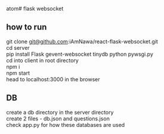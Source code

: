 atom# flask websocket
## how to run
git clone git@github.com:iAmNawa/react-flask-websocket.git  
cd server   
pip install Flask gevent-websocket tinydb
python pywsgi.py   
cd into client in root directory    
npm i   
npm start     
head to localhost:3000 in the browser

## DB
create a db directory in the server directory   
create 2 files - db.json and questions.json   
check app.py for how these databases are used   
